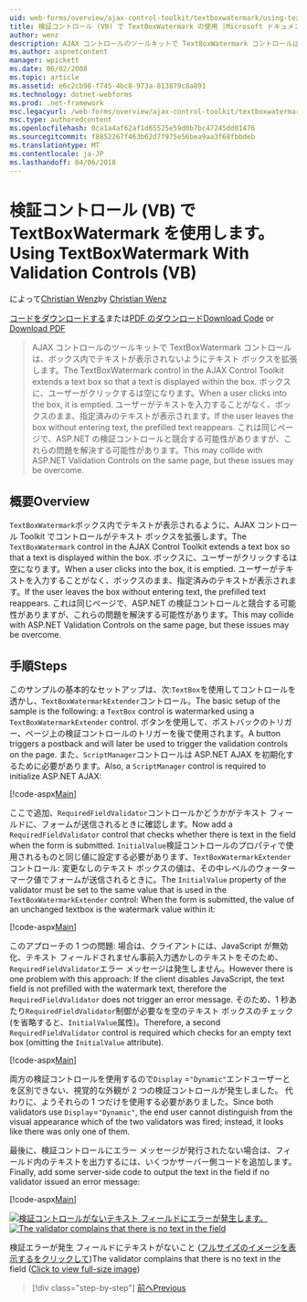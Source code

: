 ```yaml
---
uid: web-forms/overview/ajax-control-toolkit/textboxwatermark/using-textboxwatermark-with-validation-controls-vb
title: 検証コントロール (VB) で TextBoxWatermark の使用 |Microsoft ドキュメント
author: wenz
description: AJAX コントロールのツールキットで TextBoxWatermark コントロールは、ボックス内でテキストが表示されないようにテキスト ボックスを拡張します。 ボックスに、ユーザーがクリックしたときに.
ms.author: aspnetcontent
manager: wpickett
ms.date: 06/02/2008
ms.topic: article
ms.assetid: e6c2cb98-f745-4bc8-973a-813879c8a891
ms.technology: dotnet-webforms
ms.prod: .net-framework
msc.legacyurl: /web-forms/overview/ajax-control-toolkit/textboxwatermark/using-textboxwatermark-with-validation-controls-vb
msc.type: authoredcontent
ms.openlocfilehash: 0ca1a4af62af1d65525e59d0b7bc47245dd01476
ms.sourcegitcommit: f8852267f463b62d7f975e56bea9aa3f68fbbdeb
ms.translationtype: MT
ms.contentlocale: ja-JP
ms.lasthandoff: 04/06/2018
---
```

<a name="using-textboxwatermark-with-validation-controls-vb"></a><span data-ttu-id="ac0b4-104">検証コントロール (VB) で TextBoxWatermark を使用します。</span><span class="sxs-lookup"><span data-stu-id="ac0b4-104">Using TextBoxWatermark With Validation Controls (VB)</span></span>
====================
<span data-ttu-id="ac0b4-105">によって[Christian Wenz](https://github.com/wenz)</span><span class="sxs-lookup"><span data-stu-id="ac0b4-105">by [Christian Wenz](https://github.com/wenz)</span></span>

<span data-ttu-id="ac0b4-106">[コードをダウンロードする](http://download.microsoft.com/download/9/3/f/93f8daea-bebd-4821-833b-95205389c7d0/TextBoxWatermark2.vb.zip)または[PDF のダウンロード](http://download.microsoft.com/download/b/6/a/b6ae89ee-df69-4c87-9bfb-ad1eb2b23373/textboxwatermark2VB.pdf)</span><span class="sxs-lookup"><span data-stu-id="ac0b4-106">[Download Code](http://download.microsoft.com/download/9/3/f/93f8daea-bebd-4821-833b-95205389c7d0/TextBoxWatermark2.vb.zip) or [Download PDF](http://download.microsoft.com/download/b/6/a/b6ae89ee-df69-4c87-9bfb-ad1eb2b23373/textboxwatermark2VB.pdf)</span></span>

> <span data-ttu-id="ac0b4-107">AJAX コントロールのツールキットで TextBoxWatermark コントロールは、ボックス内でテキストが表示されないようにテキスト ボックスを拡張します。</span><span class="sxs-lookup"><span data-stu-id="ac0b4-107">The TextBoxWatermark control in the AJAX Control Toolkit extends a text box so that a text is displayed within the box.</span></span> <span data-ttu-id="ac0b4-108">ボックスに、ユーザーがクリックするは空になります。</span><span class="sxs-lookup"><span data-stu-id="ac0b4-108">When a user clicks into the box, it is emptied.</span></span> <span data-ttu-id="ac0b4-109">ユーザーがテキストを入力することがなく、ボックスのまま、指定済みのテキストが表示されます。</span><span class="sxs-lookup"><span data-stu-id="ac0b4-109">If the user leaves the box without entering text, the prefilled text reappears.</span></span> <span data-ttu-id="ac0b4-110">これは同じページで、ASP.NET の検証コントロールと競合する可能性がありますが、これらの問題を解決する可能性があります。</span><span class="sxs-lookup"><span data-stu-id="ac0b4-110">This may collide with ASP.NET Validation Controls on the same page, but these issues may be overcome.</span></span>


## <a name="overview"></a><span data-ttu-id="ac0b4-111">概要</span><span class="sxs-lookup"><span data-stu-id="ac0b4-111">Overview</span></span>

<span data-ttu-id="ac0b4-112">`TextBoxWatermark`ボックス内でテキストが表示されるように、AJAX コントロール Toolkit でコントロールがテキスト ボックスを拡張します。</span><span class="sxs-lookup"><span data-stu-id="ac0b4-112">The `TextBoxWatermark` control in the AJAX Control Toolkit extends a text box so that a text is displayed within the box.</span></span> <span data-ttu-id="ac0b4-113">ボックスに、ユーザーがクリックするは空になります。</span><span class="sxs-lookup"><span data-stu-id="ac0b4-113">When a user clicks into the box, it is emptied.</span></span> <span data-ttu-id="ac0b4-114">ユーザーがテキストを入力することがなく、ボックスのまま、指定済みのテキストが表示されます。</span><span class="sxs-lookup"><span data-stu-id="ac0b4-114">If the user leaves the box without entering text, the prefilled text reappears.</span></span> <span data-ttu-id="ac0b4-115">これは同じページで、ASP.NET の検証コントロールと競合する可能性がありますが、これらの問題を解決する可能性があります。</span><span class="sxs-lookup"><span data-stu-id="ac0b4-115">This may collide with ASP.NET Validation Controls on the same page, but these issues may be overcome.</span></span>

## <a name="steps"></a><span data-ttu-id="ac0b4-116">手順</span><span class="sxs-lookup"><span data-stu-id="ac0b4-116">Steps</span></span>

<span data-ttu-id="ac0b4-117">このサンプルの基本的なセットアップは、次:`TextBox`を使用してコントロールを透かし、`TextBoxWatermarkExtender`コントロール。</span><span class="sxs-lookup"><span data-stu-id="ac0b4-117">The basic setup of the sample is the following: a `TextBox` control is watermarked using a `TextBoxWatermarkExtender` control.</span></span> <span data-ttu-id="ac0b4-118">ボタンを使用して、ポストバックのトリガー、ページ上の検証コントロールのトリガーを後で使用されます。</span><span class="sxs-lookup"><span data-stu-id="ac0b4-118">A button triggers a postback and will later be used to trigger the validation controls on the page.</span></span> <span data-ttu-id="ac0b4-119">また、`ScriptManager`コントロールは ASP.NET AJAX を初期化するために必要があります。</span><span class="sxs-lookup"><span data-stu-id="ac0b4-119">Also, a `ScriptManager` control is required to initialize ASP.NET AJAX:</span></span>

[!code-aspx[Main](using-textboxwatermark-with-validation-controls-vb/samples/sample1.aspx)]

<span data-ttu-id="ac0b4-120">ここで追加、`RequiredFieldValidator`コントロールかどうかがテキスト フィールドに、フォームが送信されるときに確認します。</span><span class="sxs-lookup"><span data-stu-id="ac0b4-120">Now add a `RequiredFieldValidator` control that checks whether there is text in the field when the form is submitted.</span></span> <span data-ttu-id="ac0b4-121">`InitialValue`検証コントロールのプロパティで使用されるものと同じ値に設定する必要があります、`TextBoxWatermarkExtender`コントロール: 変更なしのテキスト ボックスの値は、その中レベルのウォーターマーク値でフォームが送信されるときに。</span><span class="sxs-lookup"><span data-stu-id="ac0b4-121">The `InitialValue` property of the validator must be set to the same value that is used in the `TextBoxWatermarkExtender` control: When the form is submitted, the value of an unchanged textbox is the watermark value within it:</span></span>

[!code-aspx[Main](using-textboxwatermark-with-validation-controls-vb/samples/sample2.aspx)]

<span data-ttu-id="ac0b4-122">このアプローチの 1 つの問題: 場合は、クライアントには、JavaScript が無効化、テキスト フィールドされません事前入力透かしのテキストをそのため、`RequiredFieldValidator`エラー メッセージは発生しません。</span><span class="sxs-lookup"><span data-stu-id="ac0b4-122">However there is one problem with this approach: If the client disables JavaScript, the text field is not prefilled with the watermark text, therefore the `RequiredFieldValidator` does not trigger an error message.</span></span> <span data-ttu-id="ac0b4-123">そのため、1 秒あたり`RequiredFieldValidator`制御が必要なを空のテキスト ボックスのチェック (を省略すると、`InitialValue`属性)。</span><span class="sxs-lookup"><span data-stu-id="ac0b4-123">Therefore, a second `RequiredFieldValidator` control is required which checks for an empty text box (omitting the `InitialValue` attribute).</span></span>

[!code-aspx[Main](using-textboxwatermark-with-validation-controls-vb/samples/sample3.aspx)]

<span data-ttu-id="ac0b4-124">両方の検証コントロールを使用するので`Display` =`"Dynamic"`エンドユーザーとを区別できない、視覚的な外観が 2 つの検証コントロールが発生しました。 代わりに、ようそれらの 1 つだけを使用する必要がありました。</span><span class="sxs-lookup"><span data-stu-id="ac0b4-124">Since both validators use `Display`=`"Dynamic"`, the end user cannot distinguish from the visual appearance which of the two validators was fired; instead, it looks like there was only one of them.</span></span>

<span data-ttu-id="ac0b4-125">最後に、検証コントロールにエラー メッセージが発行されたない場合は、フィールド内のテキストを出力するには、いくつかサーバー側コードを追加します。</span><span class="sxs-lookup"><span data-stu-id="ac0b4-125">Finally, add some server-side code to output the text in the field if no validator issued an error message:</span></span>

[!code-aspx[Main](using-textboxwatermark-with-validation-controls-vb/samples/sample4.aspx)]


<span data-ttu-id="ac0b4-126">[![検証コントロールがないテキスト フィールドにエラーが発生します。](using-textboxwatermark-with-validation-controls-vb/_static/image2.png)](using-textboxwatermark-with-validation-controls-vb/_static/image1.png)</span><span class="sxs-lookup"><span data-stu-id="ac0b4-126">[![The validator complains that there is no text in the field](using-textboxwatermark-with-validation-controls-vb/_static/image2.png)](using-textboxwatermark-with-validation-controls-vb/_static/image1.png)</span></span>

<span data-ttu-id="ac0b4-127">検証エラーが発生 フィールドにテキストがないこと ([フルサイズのイメージを表示するをクリックして](using-textboxwatermark-with-validation-controls-vb/_static/image3.png))</span><span class="sxs-lookup"><span data-stu-id="ac0b4-127">The validator complains that there is no text in the field ([Click to view full-size image](using-textboxwatermark-with-validation-controls-vb/_static/image3.png))</span></span>

> [!div class="step-by-step"]
> [<span data-ttu-id="ac0b4-128">前へ</span><span class="sxs-lookup"><span data-stu-id="ac0b4-128">Previous</span></span>](using-textboxwatermark-in-a-formview-vb.md)
